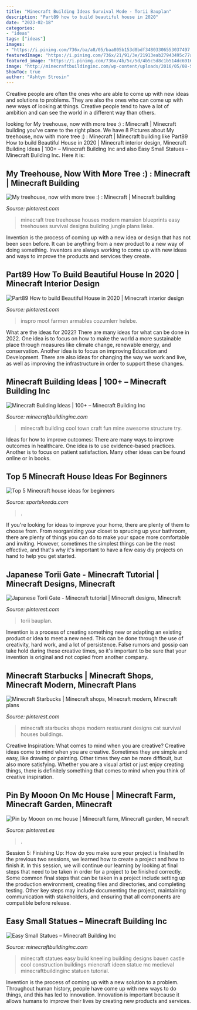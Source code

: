 ```yaml
---
title: "Minecraft Building Ideas Survival Mode - Torii Bauplan"
description: "Part89 how to build beautiful house in 2020"
date: "2023-02-18"
categories:
- "ideas"
tags: ["ideas"]
images:
- "https://i.pinimg.com/736x/ba/a8/05/baa805b153d8bdf34803306553037497.jpg"
featuredImage: "https://i.pinimg.com/736x/21/91/3e/21913eab27943495c77aeb9c183e149a.jpg"
featured_image: "https://i.pinimg.com/736x/4b/5c/5d/4b5c5d8c1b514dc691605480c20f5b33.jpg"
image: "http://minecraftbuildinginc.com/wp-content/uploads/2016/05/08-Small-Kneeling-Statues-easy-build-for-miencraft-ideas.jpg"
ShowToc: true
author: "Ashtyn Strosin"
---
```



Creative people are often the ones who are able to come up with new ideas and solutions to problems. They are also the ones who can come up with new ways of looking at things. Creative people tend to have a lot of ambition and can see the world in a different way than others.

	

		
looking for My treehouse, now with more tree :) : Minecraft | Minecraft building you've came to the right place. We have 8 Pictures about My treehouse, now with more tree :) : Minecraft | Minecraft building like Part89 How to build Beautiful House in 2020 | Minecraft interior design, Minecraft Building Ideas | 100+ – Minecraft Building Inc and also Easy Small Statues – Minecraft Building Inc. Here it is:
		
    
## My Treehouse, Now With More Tree :) : Minecraft | Minecraft Building

<img loading=lazy src="https://i.pinimg.com/736x/21/91/3e/21913eab27943495c77aeb9c183e149a.jpg" onerror="this.onerror=null;this.src='https://tse1.mm.bing.net/th?id=OIP.9x3B6x1tNtWUmLJz5yYvtAHaE_&amp;pid=15.1';" alt="My treehouse, now with more tree :) : Minecraft | Minecraft building">

_Source: pinterest.com_

>minecraft tree treehouse houses modern mansion blueprints easy treehouses survival designs building jungle plans lieke. 

	

Invention is the process of coming up with a new idea or design that has not been seen before. It can be anything from a new product to a new way of doing something. Inventors are always working to come up with new ideas and ways to improve the products and services they create.

    
## Part89 How To Build Beautiful House In 2020 | Minecraft Interior Design

<img loading=lazy src="https://i.pinimg.com/736x/17/c4/56/17c456519d6faed3577340e87ba408b7.jpg" onerror="this.onerror=null;this.src='https://tse3.mm.bing.net/th?id=OIP.Hox3mt85C7SgUrAru9T2sQHaNK&amp;pid=15.1';" alt="Part89 How to build Beautiful House in 2020 | Minecraft interior design">

_Source: pinterest.com_

>inspro moot farmen armables cozumlerr helebe. 

	

What are the ideas for 2022?
There are many ideas for what can be done in 2022. One idea is to focus on how to make the world a more sustainable place through measures like climate change, renewable energy, and conservation. Another idea is to focus on improving Education and Development. There are also ideas for changing the way we work and live, as well as improving the infrastructure in order to support these changes.

    
## Minecraft Building Ideas | 100+ – Minecraft Building Inc

<img loading=lazy src="http://minecraftbuildinginc.com/wp-content/uploads/2013/11/minecraft6-plane.jpg" onerror="this.onerror=null;this.src='https://tse4.mm.bing.net/th?id=OIP.Hne3NHlJTC3mcdzLTNKN3wHaEK&amp;pid=15.1';" alt="Minecraft Building Ideas | 100+ – Minecraft Building Inc">

_Source: minecraftbuildinginc.com_

>minecraft building cool town craft fun mine awesome structure try. 

	

Ideas for how to improve outcomes:
There are many ways to improve outcomes in healthcare. One idea is to use evidence-based practices. Another is to focus on patient satisfaction. Many other ideas can be found online or in books.

    
## Top 5 Minecraft House Ideas For Beginners

<img loading=lazy src="https://img.youtube.com/vi/OXM9S5ZXubs/sddefault.jpg" onerror="this.onerror=null;this.src='https://tse3.mm.bing.net/th?id=OIP.fJjGZfYCl7YYplNIMjgmSAHaFj&amp;pid=15.1';" alt="Top 5 Minecraft house ideas for beginners">

_Source: sportskeeda.com_

>. 

	

If you're looking for ideas to improve your home, there are plenty of them to choose from. From reorganizing your closet to sprucing up your bathroom, there are plenty of things you can do to make your space more comfortable and inviting. However, sometimes the simplest things can be the most effective, and that's why it's important to have a few easy diy projects on hand to help you get started.

    
## Japanese Torii Gate - Minecraft Tutorial | Minecraft Designs, Minecraft

<img loading=lazy src="https://i.pinimg.com/736x/ba/a8/05/baa805b153d8bdf34803306553037497.jpg" onerror="this.onerror=null;this.src='https://tse1.mm.bing.net/th?id=OIP.RT2pA5kSMWPwuZFyOkezWwHaHa&amp;pid=15.1';" alt="Japanese Torii Gate - Minecraft tutorial | Minecraft designs, Minecraft">

_Source: pinterest.com_

>torii bauplan. 

	

Invention is a process of creating something new or adapting an existing product or idea to meet a new need. This can be done through the use of creativity, hard work, and a lot of persistence. False rumors and gossip can take hold during these creative times, so it's important to be sure that your invention is original and not copied from another company.

    
## Minecraft Starbucks | Minecraft Shops, Minecraft Modern, Minecraft Plans

<img loading=lazy src="https://i.pinimg.com/736x/c2/ee/f6/c2eef6192fff11dbe0d19339111c20d1--minecraft-starbucks-minecraft-city.jpg" onerror="this.onerror=null;this.src='https://tse4.mm.bing.net/th?id=OIP.o1Xwwo3NBADJmwAeVg-7kwFhCw&amp;pid=15.1';" alt="Minecraft Starbucks | Minecraft shops, Minecraft modern, Minecraft plans">

_Source: pinterest.com_

>minecraft starbucks shops modern restaurant designs cat survival houses buildings. 

	

Creative Inspiration: What comes to mind when you are creative?
Creative ideas come to mind when you are creative. Sometimes they are simple and easy, like drawing or painting. Other times they can be more difficult, but also more satisfying. Whether you are a visual artist or just enjoy creating things, there is definitely something that comes to mind when you think of creative inspiration.

    
## Pin By Mooon On Mc House | Minecraft Farm, Minecraft Garden, Minecraft

<img loading=lazy src="https://i.pinimg.com/736x/4b/5c/5d/4b5c5d8c1b514dc691605480c20f5b33.jpg" onerror="this.onerror=null;this.src='https://tse3.mm.bing.net/th?id=OIP.hg-S5DqfGqnqnfR575iRKgHaD7&amp;pid=15.1';" alt="Pin by Mooon on mc house | Minecraft farm, Minecraft garden, Minecraft">

_Source: pinterest.es_

>. 

	

Session 5: Finishing Up: How do you make sure your project is finished
In the previous two sessions, we learned how to create a project and how to finish it. In this session, we will continue our learning by looking at final steps that need to be taken in order for a project to be finished correctly.
Some common final steps that can be taken in a project include setting up the production environment, creating files and directories, and completing testing. Other key steps may include documenting the project, maintaining communication with stakeholders, and ensuring that all components are compatible before release.

    
## Easy Small Statues – Minecraft Building Inc

<img loading=lazy src="http://minecraftbuildinginc.com/wp-content/uploads/2016/05/08-Small-Kneeling-Statues-easy-build-for-miencraft-ideas.jpg" onerror="this.onerror=null;this.src='https://tse1.mm.bing.net/th?id=OIP.-BIfx1Y2lEbt5jg8fQ5gPgHaD6&amp;pid=15.1';" alt="Easy Small Statues – Minecraft Building Inc">

_Source: minecraftbuildinginc.com_

>minecraft statues easy build kneeling building designs bauen castle cool construction buildings miencraft ideen statue mc medieval minecraftbuildinginc statuen tutorial. 

	

Invention is the process of coming up with a new solution to a problem. Throughout human history, people have come up with new ways to do things, and this has led to innovation. Innovation is important because it allows humans to improve their lives by creating new products and services.

